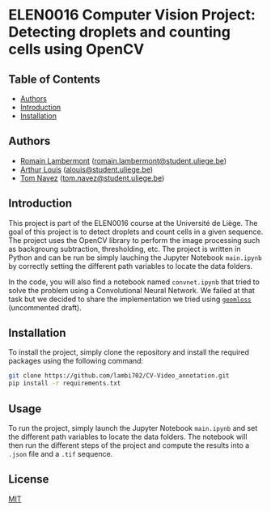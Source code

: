 # ELEN0016 Computer Vision Project: Detecting droplets and counting cells using OpenCV

## Table of Contents
- [Authors](#authors)
- [Introduction](#introduction)
- [Installation](#installation)

## Authors
- [Romain Lambermont](https://github.com/lambi702)  (romain.lambermont@student.uliege.be)
- [Arthur Louis](https://github.com/Opeka-2201)     (alouis@student.uliege.be)
- [Tom Navez](https://github.com/TomNavez)          (tom.navez@student.uliege.be)

## Introduction
This project is part of the ELEN0016 course at the Université de Liège. The goal of this project is to detect droplets and count cells in a given sequence. The project uses the OpenCV library to perform the image processing such as backgroung subtraction, thresholding, etc. The project is written in Python and can be run be simply lauching the Jupyter Notebook `main.ipynb` by correctly setting the different path variables to locate the data folders.

In the code, you will also find a notebook named `convnet.ipynb` that tried to solve the problem using a Convolutional Neural Network. We failed at that task but we decided to share the implementation we tried using [`geomloss`](https://www.kernel-operations.io/geomloss/) (uncommented draft).

## Installation
To install the project, simply clone the repository and install the required packages using the following command:
```bash
git clone https://github.com/lambi702/CV-Video_annotation.git
pip install -r requirements.txt
```

## Usage
To run the project, simply launch the Jupyter Notebook `main.ipynb` and set the different path variables to locate the data folders. The notebook will then run the different steps of the project and compute the results into a `.json` file and a `.tif` sequence.

## License
[MIT](https://choosealicense.com/licenses/mit/)
